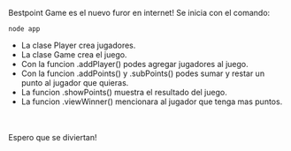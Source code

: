 Bestpoint Game es el nuevo furor en internet!
Se inicia con el comando:
~~~
node app
~~~

<ul>
<li>La clase Player crea jugadores.</li>
<li>La clase Game crea el juego.</li>
<li>Con la funcion .addPlayer() podes agregar jugadores al juego.</li>
<li>Con la funcion .addPoints() y .subPoints() podes sumar y restar un punto al jugador que quieras.</li>
<li>La funcion .showPoints() muestra el resultado del juego.</li>
<li>La funcion .viewWinner() mencionara al jugador que tenga mas puntos.</li>
</ul>
<br><br>
Espero que se diviertan!